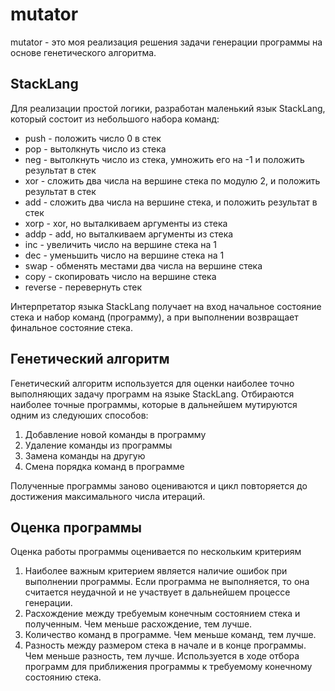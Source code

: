 # mutator
mutator - это моя реализация решения задачи генерации программы на основе генетического алгоритма.

## StackLang
Для реализации простой логики, разработан маленький язык StackLang, который состоит из небольшого набора команд:

- push - положить число 0 в стек
- pop - вытолкнуть число из стека
- neg - вытолкнуть число из стека, умножить его на -1 и положить результат в стек
- xor - сложить два числа на вершине стека по модулю 2, и положить результат в стек
- add - сложить два числа на вершине стека, и положить результат в стек
- xorp - xor, но выталкиваем аргументы из стека
- addp - add, но выталкиваем аргументы из стека
- inc - увеличить число на вершине стека на 1
- dec - уменьшить число на вершине стека на 1
- swap - обменять местами два числа на вершине стека
- copy - скопировать число на вершине стека
- reverse - перевернуть стек

Интерпретатор языка StackLang получает на вход начальное состояние стека и набор команд (программу), а при выполнении возвращает финальное состояние стека.

## Генетический алгоритм
Генетический алгоритм используется для оценки наиболее точно выполняющих задачу программ на языке StackLang.
Отбираются наиболее точные программы, которые в дальнейшем мутируются одним из следуюших способов:

1. Добавление новой команды в программу
2. Удаление команды из программы
3. Замена команды на другую
4. Смена порядка команд в программе

Полученные программы заново оцениваются и цикл повторяется до достижения максимального числа итераций.

## Оценка программы
Оценка работы программы оценивается по нескольким критериям

1. Наиболее важным критерием является наличие ошибок при выполнении программы. Если программа не выполняется, то она считается неудачной и не участвует в дальнейшем процессе генерации.
2. Расхождение между требуемым конечным состоянием стека и полученным. Чем меньше расхождение, тем лучше.
3. Количество команд в программе. Чем меньше команд, тем лучше.
4. Разность между размером стека в начале и в конце программы. Чем меньше разность, тем лучше. Используется в ходе отбора программ для приближения программы к требуемому конечному состоянию стека.

